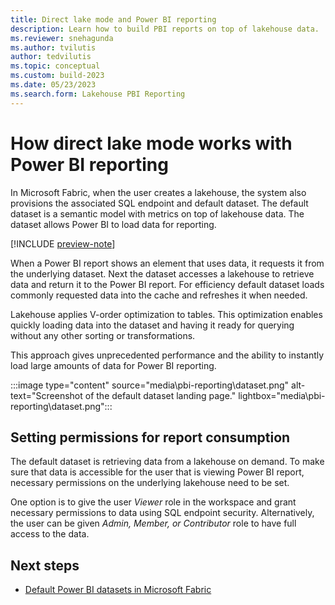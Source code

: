 ```yaml
---
title: Direct lake mode and Power BI reporting
description: Learn how to build PBI reports on top of lakehouse data.
ms.reviewer: snehagunda
ms.author: tvilutis
author: tedvilutis
ms.topic: conceptual
ms.custom: build-2023
ms.date: 05/23/2023
ms.search.form: Lakehouse PBI Reporting
---
```


# How direct lake mode works with Power BI reporting

In Microsoft Fabric, when the user creates a lakehouse, the system also provisions the associated SQL endpoint and default dataset. The default dataset is a semantic model with metrics on top of lakehouse data. The dataset allows Power BI to load data for reporting.

[!INCLUDE [preview-note](../includes/preview-note.md)]

When a Power BI report shows an element that uses data, it requests it from the underlying dataset. Next the dataset accesses a lakehouse to retrieve data and return it to the Power BI report. For efficiency default dataset loads commonly requested data into the cache and refreshes it when needed.

Lakehouse applies V-order optimization to tables. This optimization enables quickly loading data into the dataset and having it ready for querying without any other sorting or transformations.

This approach gives unprecedented performance and the ability to instantly load large amounts of data for Power BI reporting.

:::image type="content" source="media\pbi-reporting\dataset.png" alt-text="Screenshot of the default dataset landing page." lightbox="media\pbi-reporting\dataset.png":::

## Setting permissions for report consumption

The default dataset is retrieving data from a lakehouse on demand. To make sure that data is accessible for the user that is viewing Power BI report, necessary permissions on the underlying lakehouse need to be set.

One option is to give the user *Viewer* role in the workspace and grant necessary permissions to data using SQL endpoint security. Alternatively, the user can be given *Admin, Member, or Contributor* role to have full access to the data.

## Next steps

- [Default Power BI datasets in Microsoft Fabric](../data-warehouse/datasets.md)
